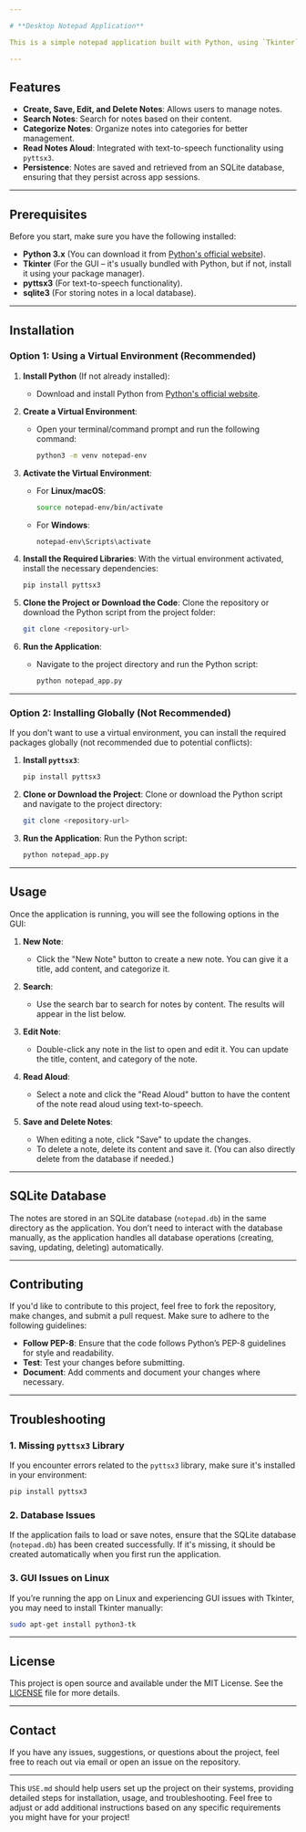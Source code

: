 ```yaml
---

# **Desktop Notepad Application**

This is a simple notepad application built with Python, using `Tkinter` for the GUI, `pyttsx3` for text-to-speech functionality, and `sqlite3` for data persistence. This project allows you to create, edit, save, and categorize notes. You can also search through your notes and read them aloud using text-to-speech.

---
```


## **Features**
- **Create, Save, Edit, and Delete Notes**: Allows users to manage notes.
- **Search Notes**: Search for notes based on their content.
- **Categorize Notes**: Organize notes into categories for better management.
- **Read Notes Aloud**: Integrated with text-to-speech functionality using `pyttsx3`.
- **Persistence**: Notes are saved and retrieved from an SQLite database, ensuring that they persist across app sessions.

---

## **Prerequisites**
Before you start, make sure you have the following installed:

- **Python 3.x** (You can download it from [Python's official website](https://www.python.org/)).
- **Tkinter** (For the GUI – it's usually bundled with Python, but if not, install it using your package manager).
- **pyttsx3** (For text-to-speech functionality).
- **sqlite3** (For storing notes in a local database).

---

## **Installation**

### Option 1: Using a Virtual Environment (Recommended)

1. **Install Python** (If not already installed):
   - Download and install Python from [Python's official website](https://www.python.org/).

2. **Create a Virtual Environment**:
   - Open your terminal/command prompt and run the following command:
     ```bash
     python3 -m venv notepad-env
     ```

3. **Activate the Virtual Environment**:
   - For **Linux/macOS**:
     ```bash
     source notepad-env/bin/activate
     ```
   - For **Windows**:
     ```bash
     notepad-env\Scripts\activate
     ```

4. **Install the Required Libraries**:
   With the virtual environment activated, install the necessary dependencies:
   ```bash
   pip install pyttsx3
   ```

5. **Clone the Project or Download the Code**:
   Clone the repository or download the Python script from the project folder:
   ```bash
   git clone <repository-url>
   ```

6. **Run the Application**:
   - Navigate to the project directory and run the Python script:
     ```bash
     python notepad_app.py
     ```

---

### Option 2: Installing Globally (Not Recommended)

If you don't want to use a virtual environment, you can install the required packages globally (not recommended due to potential conflicts):

1. **Install `pyttsx3`**:
   ```bash
   pip install pyttsx3
   ```

2. **Clone or Download the Project**:
   Clone or download the Python script and navigate to the project directory:
   ```bash
   git clone <repository-url>
   ```

3. **Run the Application**:
   Run the Python script:
   ```bash
   python notepad_app.py
   ```

---

## **Usage**

Once the application is running, you will see the following options in the GUI:

1. **New Note**:
   - Click the "New Note" button to create a new note. You can give it a title, add content, and categorize it.
   
2. **Search**:
   - Use the search bar to search for notes by content. The results will appear in the list below.
   
3. **Edit Note**:
   - Double-click any note in the list to open and edit it. You can update the title, content, and category of the note.

4. **Read Aloud**:
   - Select a note and click the "Read Aloud" button to have the content of the note read aloud using text-to-speech.

5. **Save and Delete Notes**:
   - When editing a note, click "Save" to update the changes.
   - To delete a note, delete its content and save it. (You can also directly delete from the database if needed.)

---

## **SQLite Database**

The notes are stored in an SQLite database (`notepad.db`) in the same directory as the application. You don’t need to interact with the database manually, as the application handles all database operations (creating, saving, updating, deleting) automatically.

---

## **Contributing**

If you'd like to contribute to this project, feel free to fork the repository, make changes, and submit a pull request. Make sure to adhere to the following guidelines:

- **Follow PEP-8**: Ensure that the code follows Python’s PEP-8 guidelines for style and readability.
- **Test**: Test your changes before submitting.
- **Document**: Add comments and document your changes where necessary.

---

## **Troubleshooting**

### 1. **Missing `pyttsx3` Library**

If you encounter errors related to the `pyttsx3` library, make sure it's installed in your environment:
```bash
pip install pyttsx3
```

### 2. **Database Issues**

If the application fails to load or save notes, ensure that the SQLite database (`notepad.db`) has been created successfully. If it's missing, it should be created automatically when you first run the application.

### 3. **GUI Issues on Linux**

If you’re running the app on Linux and experiencing GUI issues with Tkinter, you may need to install Tkinter manually:
```bash
sudo apt-get install python3-tk
```

---

## **License**

This project is open source and available under the MIT License. See the [LICENSE](LICENSE) file for more details.

---

## **Contact**

If you have any issues, suggestions, or questions about the project, feel free to reach out via email or open an issue on the repository.

---

This `USE.md` should help users set up the project on their systems, providing detailed steps for installation, usage, and troubleshooting. Feel free to adjust or add additional instructions based on any specific requirements you might have for your project!
